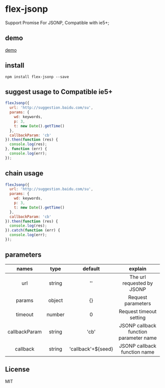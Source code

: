 # flex-jsonp
Support Promise For JSONP, Compatible with ie5+;

## demo
[demo](https://checkson.github.io/flex-jsonp/demo.html)

## install
```
npm install flex-jsonp --save
```

## suggest usage to Compatible ie5+
```javascript
flexJsonp({
  url: 'http://suggestion.baidu.com/su',
  params: {
    wd: keywords,
    p: 3,
    t: new Date().getTime()
  },
  callbackParam: 'cb'
}).then(function (res) {
  console.log(res);
}, function (err) {
  console.log(err);
});
```

## chain usage
```javascript   
flexJsonp({
  url: 'http://suggestion.baidu.com/su',
  params: {
    wd: keywords,
    p: 3,
    t: new Date().getTime()
  },
  callbackParam: 'cb'
}).then(function (res) {
  console.log(res);
}).catch(function (err) {
  console.log(err);
});
```

## parameters
names | type | default | explain
:---:|:---:|:---:|:---:
url | string | '' | The url requested by JSONP
params | object | {} | Request parameters
timeout | number | 0 | Request timeout setting
callbackParam | string | 'cb' | JSONP callback function parameter name
callback | string | 'callback'+${seed} |  JSONP callback function name

## License
MIT
